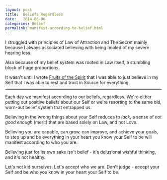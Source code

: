 ```yaml
---
layout: post
title:  Beliefs Regardless
date:   2014-06-06
categories: Belief
permalink: manifest-according-to-belief.html
---
```

I struggled with principles of Law of Attraction and The Secret mainly because I always associated believing with being healed of my severe hearing loss.

Also because of my belief system was rooted in Law itself, a stumbling block of huge proportions.

It wasn't until I wrote [Fruits of the Spirit][leanpub] that I was able to just believe in my Self that I was able to rest and trust in Source for everything.
<hr />
Each day we manifest according to our beliefs, regardless. We're either putting out positive beliefs about our Self or we're resorting to the same old, worn-out belief system that entrapped us.

Believing in the wrong things about your Self reduces to *lack*, a sense of *not good enough* (merit) that are based solely on Law, and not Love.

Believing you are capable, can grow, can improve, and achieve your goals, to step up and be everything in your heart you know your Self to be will manifest according to who you are.

Believing just for its own sake isn't belief - it's delusional wishful thinking, and it's not healthy.

Let's not kid ourselves. Let's accept who we are. Don't judge - accept your Self and be who you know in your heart your Self to be.

[leanpub]: https://leanpub.com/fruitsofthespirit